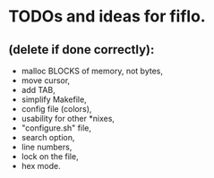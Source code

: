# TODOs and ideas for fiflo.
## (delete if done correctly):
- malloc BLOCKS of memory, not bytes,
- move cursor,
- add TAB,
- simplify Makefile,
- config file (colors),
- usability for other *nixes,
- "configure.sh" file,
- search option,
- line numbers,
- lock on the file,
- hex mode.
